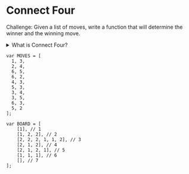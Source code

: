 # Connect Four

Challenge:
Given a list of moves, write a function that will determine the winner and the winning move.

<details>
    <summary>What is Connect Four?</summary>
    <p>
A Connect Four window consists of a 7 x 6 grid of empty circles. Players switch after each move. Each move drops a token in one of the 7 top slots which falls to the bottommost available slot. A win is when there are four tokens of the same color in a row horizontally, diagonally, or vertically.
    </p>
    <img src="https://www3.nd.edu/~pbui/teaching/cdt.30010.fa16/static/img/connect4.png" />
</details>

```
var MOVES = [
  1, 3,
  2, 4,
  6, 5,
  6, 2,
  4, 3,
  5, 3,
  3, 4,
  3, 5,
  6, 3,
  5, 2
];

var BOARD = [
    [1], // 1
    [1, 2, 2], // 2
    [2, 2, 2, 1, 1, 2], // 3
    [2, 1, 2], // 4
    [2, 1, 2, 1], // 5
    [1, 1, 1], // 6
    [], // 7
];
```
